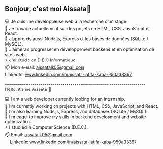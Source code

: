 ## Bonjour, c'est moi Aissata👋

💻 Je suis une développeuse web à la recherche d'un stage<br/>
🔭 Je travaille actuellement sur des projets en HTML, CSS, JavaScript et React.<br/>
🌱 J’apprends aussi Node.js, Express et les bases de données (SQLite / MySQL).<br/>
🤔 J’aimerais progresser en développement backend et en optimisation de sites web.<br/>
⚡ J'ai étudié en D.E.C Informatique<br/>
📫 Mon e-mail: aissatalk05@gmail.com<br/>
    LinkedIn: www.linkedin.com/in/aissata-latifa-kaba-950a33367<br/>

-----------------------------------------------------------------------<br/>
Hello, it’s me Aissata 👋

💻 I am a web developer currently looking for an internship.<br/>
🔭 I’m currently working on projects with HTML, CSS, JavaScript, and React.<br/>
🌱 I’m also learning Node.js, Express, and databases (SQLite / MySQL).<br/>
🤔 I’m eager to improve my skills in backend development and website optimization.<br/>
⚡ I studied in Computer Science (D.E.C.).<br/>
📫 Email: aissatalk05@gmail.com<br/>
    LinkedIn: www.linkedin.com/in/aissata-latifa-kaba-950a33367<br/>
